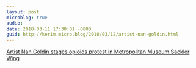 ```yaml
---
layout: post
microblog: true
audio: 
date: 2018-03-11 17:30:01 -0800
guid: http://kerim.micro.blog/2018/03/12/artist-nan-goldin.html
---
```

[Artist Nan Goldin stages opioids protest in Metropolitan Museum Sackler Wing](https://www.theguardian.com/us-news/2018/mar/10/opioids-nan-goldin-protest-metropolitan-museum-sackler-wing)
